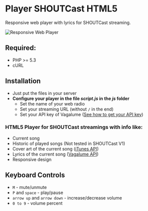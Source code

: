 # Player SHOUTCast HTML5
Responsive web player with lyrics for SHOUTCast streaming. 

![Responsive Web Player](https://i.imgur.com/x2NP8K8.png)

## Required:
- PHP >= 5.3
- cURL

## Installation
- Just put the files in your server
- **Configure your player in the file *script.js* in the *js* folder**
    - Set the name of your web radio
    - Set your streaming URL (without `/` in the end)
    - Set your API key of Vagalume ([See how to get your API key](https://api.vagalume.com.br/docs/))

### HTML5 Player for SHOUTCast streamings with info like:
- Current song
- Historic of played songs (Not tested in SHOUTCast V1)
- Cover art of the current song ([iTunes API](https://affiliate.itunes.apple.com/resources/documentation/itunes-store-web-service-search-api/))
- Lyrics of the current song ([Vagalume API](https://api.vagalume.com.br/docs/))
- Responsive design

## Keyboard Controls 
- `M` - mute/unmute
- `P` and `space` - play/pause
- `arrow up` and `arrow down` - increase/decrease volume
- `0 to 9` - volume percent